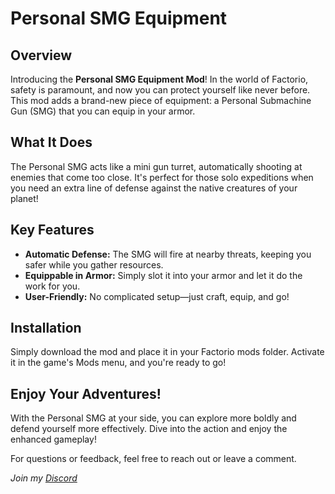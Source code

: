 # Personal SMG Equipment

## Overview

Introducing the **Personal SMG Equipment Mod**! In the world of Factorio, safety is paramount, and now you can protect yourself like never before. This mod adds a brand-new piece of equipment: a Personal Submachine Gun (SMG) that you can equip in your armor. 

## What It Does

The Personal SMG acts like a mini gun turret, automatically shooting at enemies that come too close. It's perfect for those solo expeditions when you need an extra line of defense against the native creatures of your planet!

## Key Features

- **Automatic Defense:** The SMG will fire at nearby threats, keeping you safer while you gather resources.
- **Equippable in Armor:** Simply slot it into your armor and let it do the work for you.
- **User-Friendly:** No complicated setup—just craft, equip, and go!

## Installation

Simply download the mod and place it in your Factorio mods folder. Activate it in the game's Mods menu, and you're ready to go!

## Enjoy Your Adventures!

With the Personal SMG at your side, you can explore more boldly and defend yourself more effectively. Dive into the action and enjoy the enhanced gameplay!

For questions or feedback, feel free to reach out or leave a comment.

*Join my [Discord](https://discord.gg/pq6bWs8KTY)*